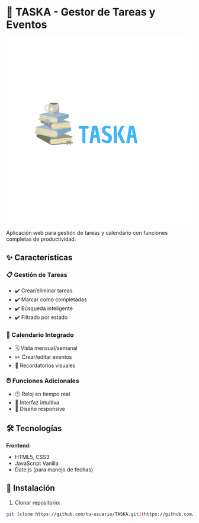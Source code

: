 # 📝 TASKA - Gestor de Tareas y Eventos

![TASKA Preview](assets/img/Logo_TASKA.png)

Aplicación web para gestión de tareas y calendario con funciones completas de productividad.

## ✨ Características

### 📋 Gestión de Tareas
- ✔️ Crear/eliminar tareas  
- ✔️ Marcar como completadas  
- ✔️ Búsqueda inteligente  
- ✔️ Filtrado por estado  

### 📅 Calendario Integrado
- 🗓️ Vista mensual/semanal  
- ✏️ Crear/editar eventos  
- 🔔 Recordatorios visuales  

### ⏰ Funciones Adicionales
- 🕒 Reloj en tiempo real  
- 🎨 Interfaz intuitiva  
- 📱 Diseño responsive  

## 🛠️ Tecnologías

**Frontend:**
- HTML5, CSS3 
- JavaScript Vanilla  
- Date.js (para manejo de fechas)  

## 🚀 Instalación

1. Clonar repositorio:
```bash
git [clone https://github.com/tu-usuario/TASKA.git](https://github.com/VicensFenix/TASKA.git)